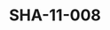 ---
pid: SHA-11-008
title: SHA-11-008
language: ar
collection: شرحبيل احمد
original_label: 
rights: شرحبيل احمد
location_of_original: شرحبيل احمد
photographer_or_studio: وزارة الاعلام السوداني
scanned_from: photograph 10.6 by 15.2
_date: '1966'
location: الخرطوم
description: هرامبي مع رئيس الازهري
additional_notes: 
permission_display: 'yes'
on_server: 'no'
on_website: 'no'
permalink: "/archive/ar/sha-11-008.html"
layout: photo-page
---